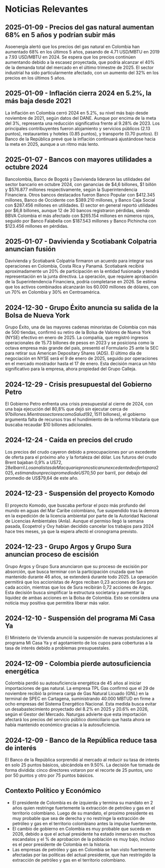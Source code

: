 # Noticias Relevantes

## 2025-01-09 - Precios del gas natural aumentan 68% en 5 años y podrían subir más
Asoenergía alertó que los precios del gas natural en Colombia han aumentado 68% en los últimos 5 años, pasando de 4.71 USD/MBTU en 2019 a 7.93 USD/MBTU en 2024. Se espera que los precios continúen aumentando debido a la escasez proyectada, que podría alcanzar el 40% de la demanda total del mercado en el último trimestre de 2025. El sector industrial ha sido particularmente afectado, con un aumento del 32% en los precios en los últimos 5 años.

## 2025-01-09 - Inflación cierra 2024 en 5.2%, la más baja desde 2021

La inflación en Colombia cerró 2024 en 5.2%, su nivel más bajo desde noviembre de 2021, según datos del DANE. Aunque por encima de la meta del 3%, representa una reducción significativa frente al 9.28% de 2023. Los principales contribuyentes fueron alojamiento y servicios públicos (2.13 puntos), restaurantes y hoteles (0.85 puntos), y transporte (0.70 puntos). El Banco de la República prevé que la inflación continuará ajustándose hacia la meta en 2025, aunque a un ritmo más lento.

## 2025-01-07 - Bancos con mayores utilidades a octubre 2024
Bancolombia, Banco de Bogotá y Davivienda lideraron las utilidades del sector bancario en octubre 2024, con ganancias de $4,6 billones, $1 billón y $576.877 millones respectivamente, según la Superintendencia Financiera. Otros bancos destacados fueron Banco Popular con $412.345 millones, Banco de Occidente con $389.210 millones, y Banco Caja Social con $287.456 millones en utilidades. El sector en general reportó utilidades por $6,8 billones, aunque 12 de 30 bancos registraron pérdidas, siendo BBVA Colombia el más afectado con $265.154 millones en números rojos, seguido por Banco Falabella con $187.543 millones y Banco Pichincha con $123.456 millones en pérdidas.

## 2025-01-07 - Davivienda y Scotiabank Colpatria anuncian fusión
Davivienda y Scotiabank Colpatria firmaron un acuerdo para integrar sus operaciones en Colombia, Costa Rica y Panamá. Scotiabank recibirá aproximadamente un 20% de participación en la entidad fusionada y tendrá representación en la junta directiva. La operación, que requiere aprobación de la Superintendencia Financiera, podría completarse en 2026. Se estima que los activos combinados alcanzarán los 60.000 millones de dólares, con un 70% en Colombia y 30% en Centroamérica.

## 2024-12-30 - Grupo Éxito anuncia su salida de la Bolsa de Nueva York

Grupo Éxito, una de las mayores cadenas minoristas de Colombia con más de 500 tiendas, confirmó su retiro de la Bolsa de Valores de Nueva York (NYSE) efectivo en enero de 2025. La compañía, que registró ingresos operacionales de 15.73 billones de pesos en 2023 y se posiciona como la octava empresa más grande del país, presentó el Formulario 25 ante la SEC para retirar sus American Depositary Shares (ADS). El último día de negociación en NYSE será el 9 de enero de 2025, seguido por operaciones en el mercado mostrador hasta el 17 de enero. Esta decisión marca un hito significativo para la empresa, ahora propiedad del Grupo Calleja.

## 2024-12-29 - Crisis presupuestal del Gobierno Petro

El Gobierno Petro enfrenta una crisis presupuestal al cierre de 2024, con una baja ejecución del 80,8% que dejó sin ejecutar cerca de $97 billones. Mientras sectores como Salud (92,1%) y Educación (90,2%) muestran buena ejecución, otros como Hacienda (45,1%), Agricultura (38,9%) y Deporte (25,7%) presentan rezagos importantes. A pesar de tener el presupuesto más alto de la historia para 2025 ($511 billones), el gobierno argumenta falta de recursos tras el hundimiento de la reforma tributaria que buscaba recaudar $10 billones adicionales.

## 2024-12-24 - Caída en precios del crudo

Los precios del crudo cayeron debido a preocupaciones por un excedente de oferta para el próximo año y la fortaleza del dólar. Los futuros del crudo Brent bajaban 0,9% a US$72,28 el barril. Los analistas de Macquarie pronostican un excedente de oferta para 2025, estimando un precio promedio de US$70,50 por barril, por debajo del promedio de US$79,64 de este año.

## 2024-12-23 - Suspensión del proyecto Komodo

El proyecto Komodo, que buscaba perforar el pozo más profundo del mundo en aguas del Mar Caribe colombiano, fue suspendido tras la demora en la expedición de la licencia ambiental por parte de la Autoridad Nacional de Licencias Ambientales (Anla). Aunque el permiso llegó la semana pasada, Ecopetrol y Oxy habían decidido cancelar los trabajos para 2024 hace tres meses, ya que la espera afectó el cronograma previsto.

## 2024-12-23 - Grupo Argos y Grupo Sura anuncian proceso de escisión

Grupo Argos y Grupo Sura anunciaron que su proceso de escisión por absorción, que busca terminar con la participación cruzada que han mantenido durante 46 años, se extenderá durante todo 2025. La operación permitirá que los accionistas de Argos reciban 0,23 acciones de Sura por cada acción, mientras que los de Sura recibirán 0,72 acciones de Argos. Esta decisión busca simplificar la estructura societaria y aumentar la liquidez de ambas acciones en la Bolsa de Colombia. Esto se considera una noticia muy positiva que permitira liberar más valor.

## 2024-12-10 - Suspensión del programa Mi Casa Ya

El Ministerio de Vivienda anunció la suspensión de nuevas postulaciones al programa Mi Casa Ya y el agotamiento de los cupos para coberturas a la tasa de interés debido a problemas presupuestales.

## 2024-12-09 - Colombia pierde autosuficiencia energética

Colombia perdió su autosuficiencia energética de 45 años al iniciar importaciones de gas natural. La empresa TPL Gas confirmó que el 29 de noviembre recibió la primera carga de Gas Natural Licuado (GNL) en la terminal de SPEC en Cartagena, suministrando 40.000 MBTUD en firme a ocho empresas del Sistema Energético Nacional. Esta medida busca evitar un desabastecimiento proyectado del 8.2% en 2025 y 20.6% en 2026, según el Gestor del Mercado. Naturgas advierte que esta importación afectará los precios del servicio público domiciliario que hasta ahora se había mantenido económico gracias a la autosuficiencia.

## 2024-12-09 - Banco de la República reduce tasa de interés

El Banco de la República sorprendió al mercado al reducir su tasa de interés en solo 25 puntos básicos, ubicándola en 9.50%. La decisión fue tomada de forma dividida: cinco directores votaron por el recorte de 25 puntos, uno por 50 puntos y otro por 75 puntos básicos.

## Contexto Político y Económico

- El presidente de Colombia es de izquierda y termina su mandato en 2 años quien restringe fuertemente la extracción de petróleo y gas en el territorio colombiano. Luego de su mandato, el proximo presidente es muy probable que sea de derecha y no restringe la extracción de petróleo y gas en el territorio colombiano antes la impulse fuertemente.
- El cambio de gobierno en Colombia es muy probable que suceda en 2026, debido a que el actual presidente ha estado inmerso en muchos escandalos y el % de aprobacion de la población es muy bajo, incluso es el peor presidente de Colombia en la historia.
- Las empresas de petróleo y gas en Colombia se han visto fuertemente afectadas por las políticas del actual presidente, que han restringido la extracción de petróleo y gas en el territorio colombiano.
